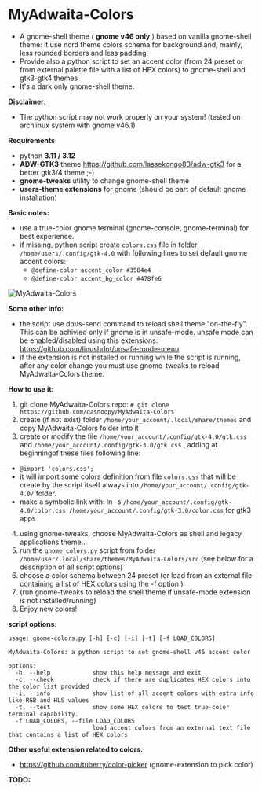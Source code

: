 # MyAdwaita-Colors

- A gnome-shell theme ( **gnome v46 only** ) based on vanilla gnome-shell theme: it use nord theme colors schema for background and, mainly, less rounded borders and less padding.
- Provide also a python script to set an accent color (from 24 preset or from external palette file with a list of HEX colors) to gnome-shell and gtk3-gtk4 themes 
- It's a dark only gnome-shell theme. 

**Disclaimer:**
- The python script may not work properly on your system! (tested on archlinux system with gnome v46.1)

**Requirements:**
- python **3.11 / 3.12**
- **ADW-GTK3** theme https://github.com/lassekongo83/adw-gtk3 for a better gtk3/4 theme ;-)
- **gnome-tweaks** utility to change gnome-shell theme
- **users-theme extensions** for gnome (should be part of default gnome installation)

**Basic notes:**
- use a true-color gnome terminal (gnome-console, gnome-terminal) for best experience.
- if missing, python script create `colors.css` file in folder `/home/users/.config/gtk-4.0` with following lines to set default gnome accent colors:
  -   `@define-color accent_color #3584e4`
  -   `@define-color accent_bg_color #478fe6`

![MyAdwaita-Colors](https://raw.github.com/dasnoopy/MyAdwaita-Colors/main/screenshot/MyAdwaita-Colors.png)

**Some other info:**
 - the script use dbus-send command to reload shell theme "on-the-fly". This can be achivied only if gnome is in unsafe-mode.
   unsafe mode can be enabled/disabled using this extensions: https://github.com/linushdot/unsafe-mode-menu
 - if the extension is not installed or running while the script is running, after any color change you must use gnome-tweaks to reload MyAdwaita-Colors theme.

**How to use it:** 
1) git clone MyAdwaita-Colors repo:	`# git clone https://github.com/dasnoopy/MyAdwaita-Colors`
2) create (if not exist) folder `/home/your_account/.local/share/themes` and copy MyAdwaita-Colors folder into it
3) create or modify the file `/home/your_account/.config/gtk-4.0/gtk.css` and `/home/your_account/.config/gtk-3.0/gtk.css` , adding at beginningof these files following line: 
  - `@import 'colors.css';`
  - it will import some colors definition from file `colors.css` that will be create by the script itself always into `/home/your_account/.config/gtk-4.0/` folder.
  - make a symbolic link with: ln -s `/home/your_account/.config/gtk-4.0/color.css /home/your_account/.config/gtk-3.0/color.css` for gtk3 apps
4) using gnome-tweaks, choose MyAdwaita-Colors as shell and legacy applications theme...
5) run the `gnome_colors.py` script from folder `/home/user/.local/share/themes/MyAdwaita-Colors/src` (see below for a description of all script options)
6) choose a color schema between 24 preset (or load from an external file containing a list of HEX colors using  the -f option )
7) (run gnome-tweaks to reload the shell theme if unsafe-mode extension is not installed/running)
8) Enjoy new colors!

**script options:** 
```
usage: gnome-colors.py [-h] [-c] [-i] [-t] [-f LOAD_COLORS]

MyAdwaita-Colors: a python script to set gnome-shell v46 accent color

options:
  -h, --help            show this help message and exit
  -c, --check           check if there are duplicates HEX colors into the color list provided
  -i, --info            show list of all accent colors with extra info like RGB and HLS values
  -t, --test            show some HEX colors to test true-color terminal capability.
  -f LOAD_COLORS, --file LOAD_COLORS
                        load accent colors from an external text file that contains a list of HEX colors
```

**Other useful extension related to colors:**
- https://github.com/tuberry/color-picker (gnome-extension to pick color)

 **TODO:**




